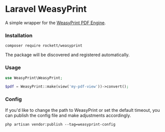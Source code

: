 # Laravel WeasyPrint

A simple wrapper for the [WeasyPrint PDF Engine](https://weasyprint.org/).

### Installation

```
composer require rockett/weasyprint
```

The package will be discovered and registered automatically.

### Usage

```php
use WeasyPrint\WeasyPrint;

$pdf = WeasyPrint::make(view('my-pdf-view'))->convert();
```

### Config

If you'd like to change the path to WeasyPrint or set the default timeout, you can publish the config file and make adjustments accordingly.

```shell
php artisan vendor:publish --tag=weasyprint-config
```
